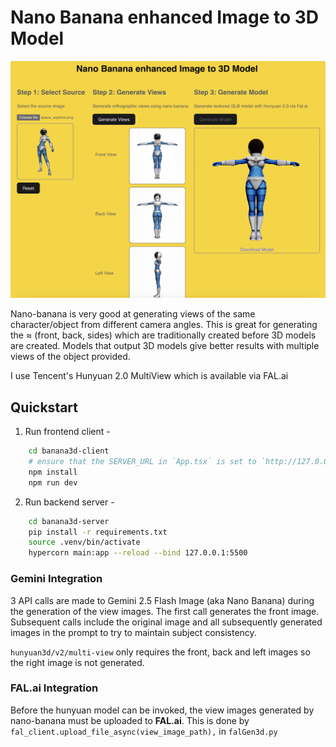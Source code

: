 # Nano Banana enhanced Image to 3D Model
![Preview of the UI](./images/banana-to-3d-ui.png)

Nano-banana is very good at generating views of the same character/object from different camera angles. This is great for generating the ≈ (front, back, sides) which are traditionally created before 3D models are created. Models that output 3D models give better results with multiple views of the object provided.

I use Tencent's Hunyuan 2.0 MultiView which is available via FAL.ai

## Quickstart

1. Run frontend client - 
```bash
    cd banana3d-client
    # ensure that the SERVER_URL in `App.tsx` is set to `http://127.0.0.1:5500`
    npm install
    npm run dev
```

2. Run backend server -
```bash
    cd banana3d-server
    pip install -r requirements.txt
    source .venv/bin/activate
    hypercorn main:app --reload --bind 127.0.0.1:5500
```


### Gemini Integration

3 API calls are made to Gemini 2.5 Flash Image (aka Nano Banana) during the generation of the view images. 
The first call generates the front image. Subsequent calls include the original image and all subsequently generated images in the prompt to try to maintain subject consistency. 

`hunyuan3d/v2/multi-view` only requires the front, back and left images so the right image is not generated.


### FAL.ai Integration

Before the hunyuan model can be invoked, the view images generated by nano-banana must be uploaded to **FAL.ai**. This is done by `fal_client.upload_file_async(view_image_path),` in `falGen3d.py`
